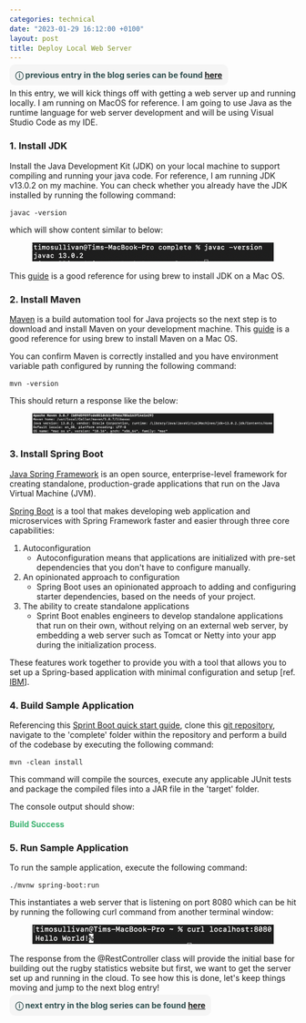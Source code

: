 ```yaml
---
categories: technical
date: "2023-01-29 16:12:00 +0100"
layout: post
title: Deploy Local Web Server
---
```


<span style="border-radius: 10px; background: WhiteSmoke; padding: 10px; text: black">
    <span style="color: DarkSlateGray">
        <b>
            &#9432; previous entry in the blog series can be found <a href="https://timosullivan.org/rugby-series/">here</a>
        </b>
    </span>
</span>

In this entry, we will kick things off with getting a web server up and running locally. I am running on MacOS for reference. I am going to use Java as the runtime language for web server development and will be using Visual Studio Code as my IDE.

### 1. Install JDK

Install the Java Development Kit (JDK) on your local machine to support compiling and running your java code. For reference, I am running JDK v13.0.2 on my machine. You can check whether you already have the JDK installed by running the following command:

    javac -version

which will show content similar to below:

<figure>
    <img src="../media/rugby-blog-series-1.png" alt="200x30" />
</figure>

This <a href="https://mkyong.com/java/how-to-install-java-on-mac-osx/">guide</a> is a good reference for using brew to install JDK on a Mac OS.

### 2. Install Maven

<a href="https://maven.apache.org/">Maven</a> is a build automation tool for Java projects so the next step is to download and install Maven on your development machine. This <a href="https://mkyong.com/maven/install-maven-on-mac-osx/#homebrew-install-maven-on-macos">guide</a> is a good reference for using brew to install Maven on a Mac OS.

You can confirm Maven is correctly installed and you have environment variable path configured by running the following command:

    mvn -version

This should return a response like the below:

<figure>
    <img src="../media/rugby-blog-series-2.png" alt="650x70" />
</figure>

### 3. Install Spring Boot

<a href="https://spring.io/">Java Spring Framework</a> is an open source, enterprise-level framework for creating standalone, production-grade applications that run on the Java Virtual Machine (JVM).

<a href="https://spring.io/projects/spring-boot">Spring Boot</a> is a tool that makes developing web application and microservices with Spring Framework faster and easier through three core capabilities:

1.  Autoconfiguration
    - Autoconfiguration means that applications are initialized with pre-set dependencies that you don't have to configure manually.
2.  An opinionated approach to configuration
    - Spring Boot uses an opinionated approach to adding and configuring starter dependencies, based on the needs of your project.
3.  The ability to create standalone applications
    - Sprint Boot enables engineers to develop standalone applications that run on their own, without relying on an external web server, by embedding a web server such as Tomcat or Netty into your app during the initialization process.

These features work together to provide you with a tool that allows you to set up a Spring-based application with minimal configuration and setup \[ref. <a href="https://www.ibm.com/topics/java-spring-boot#:~:text=Spring%20Boot%20helps%20developers%20create,app%20during%20the%20initialization%20process.">IBM</a>\].

### 4. Build Sample Application

Referencing this <a href="https://spring.io/guides/gs/spring-boot/">Sprint Boot quick start guide</a>, clone this <a href="https://github.com/spring-guides/gs-spring-boot.git">git repository</a>, navigate to the 'complete' folder within the repository and perform a build of the codebase by executing the following command:

    mvn -clean install

This command will compile the sources, execute any applicable JUnit tests and package the compiled files into a JAR file in the 'target' folder.

The console output should show:
<p>
    <span style="color: MediumSeaGreen"><b>Build Success</b></span>
</p>

### 5. Run Sample Application

To run the sample application, execute the following command:

    ./mvnw spring-boot:run

This instantiates a web server that is listening on port 8080 which can be hit by running the following curl command from another terminal window:

<figure>
    <img src="../media/rugby-blog-series-3.png" alt="200x30" />
</figure>

The response from the @RestController class will provide the initial base for building out the rugby statistics website but first, we want to get the server set up and running in the cloud. To see how this is done, let's keep things moving and jump to the next blog entry!

<span style="border-radius: 10px; background: WhiteSmoke; padding: 10px; text: black">
    <span style="color: DarkSlateGray">
        <b>
            &#9432; next entry in the blog series can be found <a href="https://timosullivan.org/first-cloud-deployment/">here</a>
        </b>
    </span>
</span>
